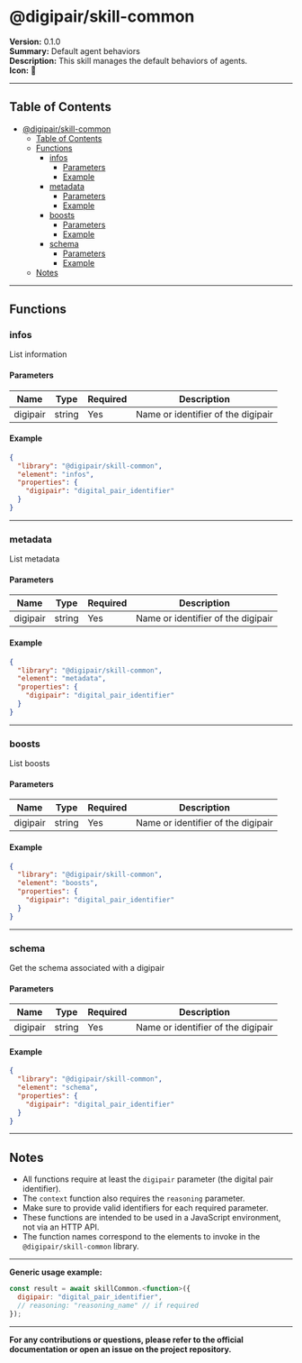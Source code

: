 # @digipair/skill-common

**Version:** 0.1.0  
**Summary:** Default agent behaviors  
**Description:** This skill manages the default behaviors of agents.  
**Icon:** 🚀

---

## Table of Contents

- [@digipair/skill-common](#digipairskill-common)
  - [Table of Contents](#table-of-contents)
  - [Functions](#functions)
    - [infos](#infos)
      - [Parameters](#parameters)
      - [Example](#example)
    - [metadata](#metadata)
      - [Parameters](#parameters-1)
      - [Example](#example-1)
    - [boosts](#boosts)
      - [Parameters](#parameters-2)
      - [Example](#example-2)
    - [schema](#schema)
      - [Parameters](#parameters-3)
      - [Example](#example-3)
  - [Notes](#notes)

---

## Functions

### infos

List information

#### Parameters

| Name     | Type   | Required | Description                        |
| -------- | ------ | -------- | ---------------------------------- |
| digipair | string | Yes      | Name or identifier of the digipair |

#### Example

```json
{
  "library": "@digipair/skill-common",
  "element": "infos",
  "properties": {
    "digipair": "digital_pair_identifier"
  }
}
```

---

### metadata

List metadata

#### Parameters

| Name     | Type   | Required | Description                        |
| -------- | ------ | -------- | ---------------------------------- |
| digipair | string | Yes      | Name or identifier of the digipair |

#### Example

```json
{
  "library": "@digipair/skill-common",
  "element": "metadata",
  "properties": {
    "digipair": "digital_pair_identifier"
  }
}
```

---

### boosts

List boosts

#### Parameters

| Name     | Type   | Required | Description                        |
| -------- | ------ | -------- | ---------------------------------- |
| digipair | string | Yes      | Name or identifier of the digipair |

#### Example

```json
{
  "library": "@digipair/skill-common",
  "element": "boosts",
  "properties": {
    "digipair": "digital_pair_identifier"
  }
}
```

---

### schema

Get the schema associated with a digipair

#### Parameters

| Name     | Type   | Required | Description                        |
| -------- | ------ | -------- | ---------------------------------- |
| digipair | string | Yes      | Name or identifier of the digipair |

#### Example

```json
{
  "library": "@digipair/skill-common",
  "element": "schema",
  "properties": {
    "digipair": "digital_pair_identifier"
  }
}
```

---

## Notes

- All functions require at least the `digipair` parameter (the digital pair identifier).
- The `context` function also requires the `reasoning` parameter.
- Make sure to provide valid identifiers for each required parameter.
- These functions are intended to be used in a JavaScript environment, not via an HTTP API.
- The function names correspond to the elements to invoke in the `@digipair/skill-common` library.

---

**Generic usage example:**

```js
const result = await skillCommon.<function>({
  digipair: "digital_pair_identifier",
  // reasoning: "reasoning_name" // if required
});
```

---

**For any contributions or questions, please refer to the official documentation or open an issue on the project repository.**
